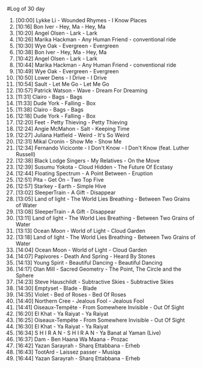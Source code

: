 #Log of 30 day

1. [00:00] Lykke Li - Wounded Rhymes - I Know Places
1. [10:16] Bon Iver - Hey, Ma - Hey, Ma
1. [10:20] Angel Olsen - Lark - Lark
1. [10:26] Marika Hackman - Any Human Friend - conventional ride
1. [10:30] Wye Oak - Evergreen - Evergreen
1. [10:38] Bon Iver - Hey, Ma - Hey, Ma
1. [10:42] Angel Olsen - Lark - Lark
1. [10:44] Marika Hackman - Any Human Friend - conventional ride
1. [10:49] Wye Oak - Evergreen - Evergreen
1. [10:50] Lower Dens - I Drive - I Drive
1. [10:54] Sault - Let Me Go - Let Me Go
1. [10:57] Patrick Watson - Wave - Dream For Dreaming
1. [11:31] Clairo - Bags - Bags
1. [11:33] Dude York - Falling - Box
1. [11:38] Clairo - Bags - Bags
1. [12:18] Dude York - Falling - Box
1. [12:20] Feet - Petty Thieving - Petty Thieving
1. [12:24] Angie McMahon - Salt - Keeping Time
1. [12:27] Juliana Hatfield - Weird - It's So Weird
1. [12:31] Mikal Cronin - Show Me - Show Me
1. [12:34] Fernando Viciconte - I Don't Know - I Don't Know (feat. Luther Russell)
1. [12:38] Black Lodge Singers - My Relatives - On the Move
1. [12:39] Susumu Yokota - Cloud Hidden - The Future Of Ecstasy
1. [12:44] Floating Spectrum - A Point Between - Eruption
1. [12:51] Pita - Get On - Two Top Five
1. [12:57] Starkey - Earth - Simple Hive
1. [13:02] SleeperTrain - A Gift - Disappear
1. [13:05] Land of light - The World Lies Breathing - Between Two Grains of Water
1. [13:08] SleeperTrain - A Gift - Disappear
1. [13:11] Land of light - The World Lies Breathing - Between Two Grains of Water
1. [13:13] Ocean Moon - World of Light - Cloud Garden
1. [13:18] Land of light - The World Lies Breathing - Between Two Grains of Water
1. [14:04] Ocean Moon - World of Light - Cloud Garden
1. [14:07] Papivores - Death And Spring - Heard By Stones
1. [14:13] Young Spirit - Beautiful Dancing - Beautiful Dancing
1. [14:17] Olan Mill - Sacred Geometry - The Point, The Circle and the Sphere
1. [14:23] Steve Hauschildt - Subtractive Skies - Subtractive Skies
1. [14:30] Emptyset - Blade - Blade
1. [14:35] Violet - Bed of Roses - Bed Of Roses
1. [14:40] Northern Cree - Jealous Fool - Jealous Fool
1. [14:41] Oiseaux-Tempête - From Somewhere Invisible - Out Of Sight
1. [16:20] El Khat - Ya Raiyat - Ya Raiyat
1. [16:25] Oiseaux-Tempête - From Somewhere Invisible - Out Of Sight
1. [16:30] El Khat - Ya Raiyat - Ya Raiyat
1. [16:34] S H I R A N - S H I R A N - Ya Banat al Yaman (Live)
1. [16:37] Dam - Ben Haana Wa Maana - Prozac
1. [16:42] Yazan Sarayrah - Sharq Ettabbana - Erheb
1. [16:43] TootArd - Laissez passer - Musiqa
1. [16:44] Yazan Sarayrah - Sharq Ettabbana - Erheb
